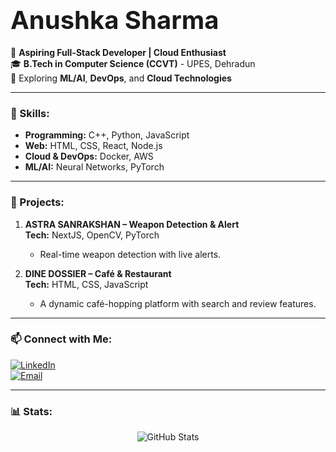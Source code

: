 # <span style="font-size: 2.5rem; font-weight: bold;">Anushka Sharma</span>  

🚀 **Aspiring Full-Stack Developer | Cloud Enthusiast**  
🎓 **B.Tech in Computer Science (CCVT)** - UPES, Dehradun  
🌱 Exploring **ML/AI**, **DevOps**, and **Cloud Technologies**  

---

### 🔧 Skills:
- **Programming:** C++, Python, JavaScript  
- **Web:** HTML, CSS, React, Node.js  
- **Cloud & DevOps:** Docker, AWS  
- **ML/AI:** Neural Networks, PyTorch  

---

### 💼 Projects:
1. **ASTRA SANRAKSHAN – Weapon Detection & Alert**  
   **Tech:** NextJS, OpenCV, PyTorch  
   - Real-time weapon detection with live alerts.  

2. **DINE DOSSIER – Café & Restaurant**  
   **Tech:** HTML, CSS, JavaScript  
   - A dynamic café-hopping platform with search and review features.  

---

### 📫 Connect with Me:
[![LinkedIn](https://img.shields.io/badge/LinkedIn-%230077B5.svg?style=for-the-badge&logo=linkedin&logoColor=white)](https://linkedin.com/in/anushkasharma2024)  
[![Email](https://img.shields.io/badge/Email-%23D14836.svg?style=for-the-badge&logo=gmail&logoColor=white)](mailto:anushka@gmail.com)  

---

### 📊 Stats:
<p align="center">
  <img src="https://github-readme-stats.vercel.app/api?username=AnushkaSharma2024&show_icons=true&theme=radical" alt="GitHub Stats" />
</p>
